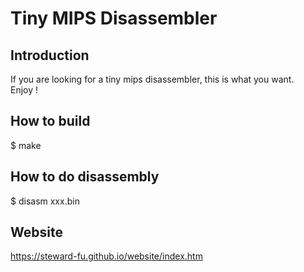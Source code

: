 # Tiny MIPS Disassembler
  
## Introduction
If you are looking for a tiny mips disassembler, this is what you want.  
Enjoy !  
  
## How to build
$ make  
  
## How to do disassembly
$ disasm xxx.bin  
  
## Website
https://steward-fu.github.io/website/index.htm  
